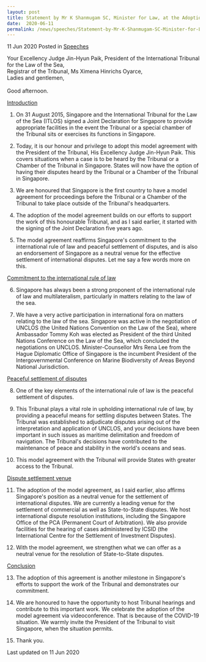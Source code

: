 ```yaml
---
layout: post
title: Statement by Mr K Shanmugam SC, Minister for Law, at the Adoption Ceremony for the Singapore-ITLOS Model Agreement
date:  2020-06-11
permalink: /news/speeches/Statement-by-Mr-K-Shanmugam-SC-Minister-for-Law-at-the-Adoption-Ceremony-for-the-Singapore-ITLOS-Model-Agreement
---
```


11 Jun 2020 Posted in [Speeches](/news/speeches)

Your Excellency Judge Jin-Hyun Paik, President of the International Tribunal for the Law of the Sea,
<br>Registrar of the Tribunal, Ms Ximena Hinrichs Oyarce,
<br>Ladies and gentlemen,
<br><br>Good afternoon.

<u>Introduction</u>

<ol start="1">
<li>On 31 August 2015, Singapore and the International Tribunal for the Law of the Sea (ITLOS) signed a Joint Declaration for Singapore to provide appropriate facilities in the event the Tribunal or a special chamber of the Tribunal sits or exercises its functions in Singapore.</li></ol>

<ol start="2">
<li>Today, it is our honour and privilege to adopt this model agreement with the President of the Tribunal, His Excellency Judge Jin-Hyun Paik. This covers situations when a case is to be heard by the Tribunal or a Chamber of the Tribunal in Singapore. States will now have the option of having their disputes heard by the Tribunal or a Chamber of the Tribunal in Singapore.</li></ol>

<ol start="3">
<li>We are honoured that Singapore is the first country to have a model agreement for proceedings before the Tribunal or a Chamber of the Tribunal to take place outside of the Tribunal's headquarters.</li></ol>

<ol start="4">
<li>The adoption of the model agreement builds on our efforts to support the work of this honourable Tribunal, and as I said earlier, it started with the signing of the Joint Declaration five years ago.</li></ol>

<ol start="5">
<li>The model agreement reaffirms Singapore's commitment to the international rule of law and peaceful settlement of disputes, and is also an endorsement of Singapore as a neutral venue for the effective settlement of international disputes. Let me say a few words more on this.</li></ol>

<u>Commitment to the international rule of law</u>

<ol start="6">
<li>Singapore has always been a strong proponent of the international rule of law and multilateralism, particularly in matters relating to the law of the sea.</li></ol>

<ol start="7">
<li>We have a very active participation in international fora on matters relating to the law of the sea. Singapore was active in the negotiation of UNCLOS (the United Nations Convention on the Law of the Sea), where Ambassador Tommy Koh was elected as President of the third United Nations Conference on the Law of the Sea, which concluded the negotiations on UNCLOS. Minister-Counsellor Mrs Rena Lee from the Hague Diplomatic Office of Singapore is the incumbent President of the Intergovernmental Conference on Marine Biodiversity of Areas Beyond National Jurisdiction.</li></ol>

<u>Peaceful settlement of disputes</u>

<ol start="8">
<li>One of the key elements of the international rule of law is the peaceful settlement of disputes.</li></ol>

<ol start="9">
<li>This Tribunal plays a vital role in upholding international rule of law, by providing a peaceful means for settling disputes between States. The Tribunal was established to adjudicate disputes arising out of the interpretation and application of UNCLOS, and your decisions have been important in such issues as maritime delimitation and freedom of navigation. The Tribunal's decisions have contributed to the maintenance of peace and stability in the world's oceans and seas.</li></ol>

<ol start="10">
<li>This model agreement with the Tribunal will provide States with greater access to the Tribunal.</li></ol>

<u>Dispute settlement venue</u>

<ol start="11">
<li>The adoption of the model agreement, as I said earlier, also affirms Singapore's position as a neutral venue for the settlement of international disputes. We are currently a leading venue for the settlement of commercial as well as State-to-State disputes. We host international dispute resolution institutions, including the Singapore Office of the PCA (Permanent Court of Arbitration). We also provide facilities for the hearing of cases administered by ICSID (the International Centre for the Settlement of Investment Disputes).</li></ol>

<ol start="12">
<li>With the model agreement, we strengthen what we can offer as a neutral venue for the resolution of State-to-State disputes.</li></ol>

<u>Conclusion</u>

<ol start="13">
<li>The adoption of this agreement is another milestone in Singapore's efforts to support the work of the Tribunal and demonstrates our commitment.</li></ol>

<ol start="14">
<li>We are honoured to have the opportunity to host Tribunal hearings and contribute to this important work. We celebrate the adoption of the model agreement via videoconference. That is because of the COVID-19 situation. We warmly invite the President of the Tribunal to visit Singapore, when the situation permits.</li></ol>

<ol start="15">
<li>Thank you.</li></ol>


<p class="right-side-updated">Last updated on 11 Jun 2020</p> 
